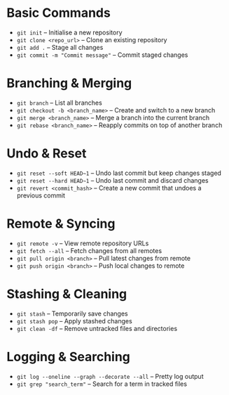 # Basic Commands  
- `git init` – Initialise a new repository  
- `git clone <repo_url>` – Clone an existing repository  
- `git add .` – Stage all changes  
- `git commit -m "Commit message"` – Commit staged changes  

# Branching & Merging  
- `git branch` – List all branches  
- `git checkout -b <branch_name>` – Create and switch to a new branch  
- `git merge <branch_name>` – Merge a branch into the current branch  
- `git rebase <branch_name>` – Reapply commits on top of another branch  

# Undo & Reset  
- `git reset --soft HEAD~1` – Undo last commit but keep changes staged  
- `git reset --hard HEAD~1` – Undo last commit and discard changes  
- `git revert <commit_hash>` – Create a new commit that undoes a previous commit  

# Remote & Syncing  
- `git remote -v` – View remote repository URLs  
- `git fetch --all` – Fetch changes from all remotes  
- `git pull origin <branch>` – Pull latest changes from remote  
- `git push origin <branch>` – Push local changes to remote  

# Stashing & Cleaning  
- `git stash` – Temporarily save changes  
- `git stash pop` – Apply stashed changes  
- `git clean -df` – Remove untracked files and directories  

# Logging & Searching  
- `git log --oneline --graph --decorate --all` – Pretty log output  
- `git grep "search_term"` – Search for a term in tracked files  
